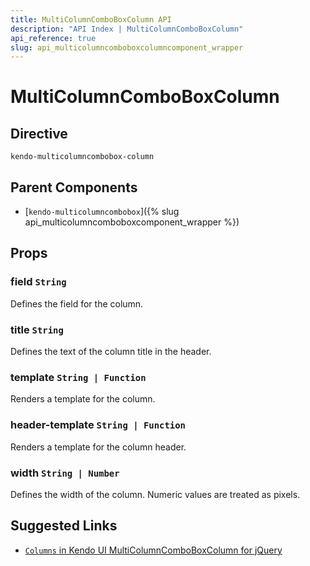 ```yaml
---
title: MultiColumnComboBoxColumn API
description: "API Index | MultiColumnComboBoxColumn"
api_reference: true
slug: api_multicolumncomboboxcolumncomponent_wrapper
---
```


# MultiColumnComboBoxColumn

## Directive

`kendo-multicolumncombobox-column`

## Parent Components

* [`kendo-multicolumncombobox`]({% slug api_multicolumncomboboxcomponent_wrapper %})

## Props

### field `String`

Defines the field for the column.

### title `String`

Defines the text of the column title in the header.

### template `String | Function`

Renders a template for the column.

### header-template `String | Function`

Renders a template for the column header.

### width `String | Number`

Defines the width of the column. Numeric values are treated as pixels.

## Suggested Links

* [`Columns` in Kendo UI MultiColumnComboBoxColumn for jQuery](https://docs.telerik.com/kendo-ui/api/javascript/ui/multicolumncombobox/configuration/columns)
